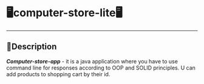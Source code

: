 # 🖥computer-store-lite🖥
___
## 📄Description
___Computer-store-app___ - it is a java application where you have to use command line for responses according to OOP and SOLID principles. U can add products to shopping cart by their id.